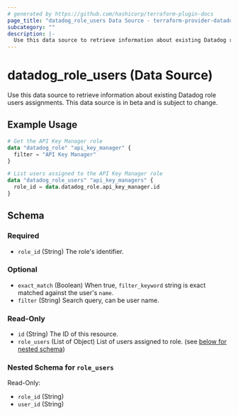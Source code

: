 ```yaml
---
# generated by https://github.com/hashicorp/terraform-plugin-docs
page_title: "datadog_role_users Data Source - terraform-provider-datadog"
subcategory: ""
description: |-
  Use this data source to retrieve information about existing Datadog role users assignments. This data source is in beta and is subject to change.
---
```


# datadog_role_users (Data Source)

Use this data source to retrieve information about existing Datadog role users assignments. This data source is in beta and is subject to change.

## Example Usage

```terraform
# Get the API Key Manager role
data "datadog_role" "api_key_manager" {
  filter = "API Key Manager"
}

# List users assigned to the API Key Manager role
data "datadog_role_users" "api_key_managers" {
  role_id = data.datadog_role.api_key_manager.id
}
```


<!-- schema generated by tfplugindocs -->
## Schema

### Required

- `role_id` (String) The role's identifier.

### Optional

- `exact_match` (Boolean) When true, `filter_keyword` string is exact matched against the user's `name`.
- `filter` (String) Search query, can be user name.

### Read-Only

- `id` (String) The ID of this resource.
- `role_users` (List of Object) List of users assigned to role. (see [below for nested schema](#nestedatt--role_users))

<a id="nestedatt--role_users"></a>
### Nested Schema for `role_users`

Read-Only:

- `role_id` (String)
- `user_id` (String)

